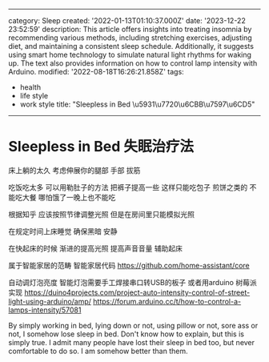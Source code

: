 ------
category: Sleep
created: '2022-01-13T01:10:37.000Z'
date: '2023-12-22 23:52:59'
description: This article offers insights into treating insomnia by recommending various
  methods, including stretching exercises, adjusting diet, and maintaining a consistent
  sleep schedule. Additionally, it suggests using smart home technology to simulate
  natural light rhythms for waking up. The text also provides information on how to
  control lamp intensity with Arduino.
modified: '2022-08-18T16:26:21.858Z'
tags:
- health
- life style
- work style
title: "Sleepless in Bed \u5931\u7720\u6CBB\u7597\u6CD5"
------

# Sleepless in Bed 失眠治疗法

床上躺的太久 考虑伸展你的腿部 手部 拔筋

吃饭吃太多 可以用勒肚子的方法 把裤子提高一些 这样只能吃包子 煎饼之类的 不能吃大餐 哪怕饿了一晚上也不能吃

根据知乎 应该按照节律调整光照 但是在房间里只能模拟光照

在规定时间上床睡觉 确保黑暗 安静

在快起床的时候 渐进的提高光照 提高声音音量 辅助起床

属于智能家居的范畴 智能家居代码
https://github.com/home-assistant/core

自动调灯泡亮度 智能灯泡需要手工焊接串口转USB的板子 或者用arduino 树莓派实现
https://duino4projects.com/project-auto-intensity-control-of-street-light-using-arduino/amp/
https://forum.arduino.cc/t/how-to-control-a-lamps-intensity/57081

By simply working in bed, lying down or not, using pillow or not, sore ass or not, I somehow lose sleep in bed.
Don't know how to explain, but this is simply true. I admit many people have lost their sleep in bed too, but never comfortable to do so. I am somehow better than them.
